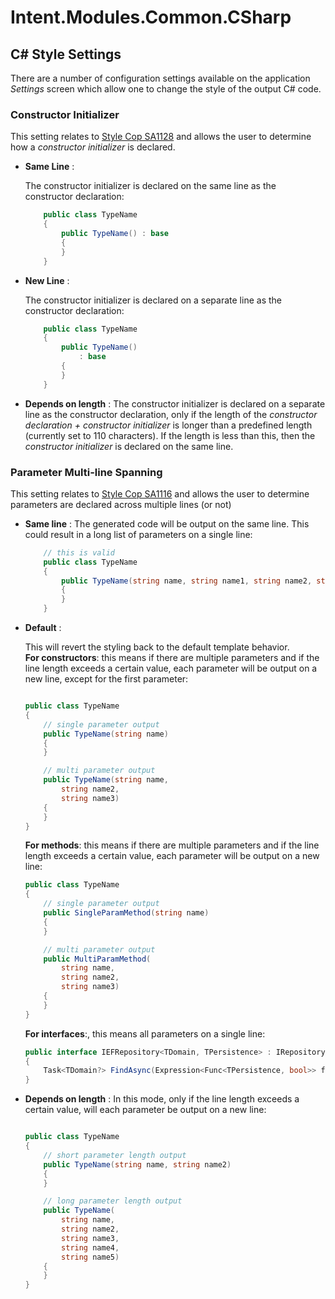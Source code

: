 # Intent.Modules.Common.CSharp

## C# Style Settings

There are a number of configuration settings available on the application _Settings_ screen which allow one to change the style of the output C# code.

### Constructor Initializer

This setting relates to [Style Cop SA1128](https://github.com/DotNetAnalyzers/StyleCopAnalyzers/blob/master/documentation/SA1128.md) and allows the user to determine how a _constructor initializer_ is declared.

- **Same Line** :

    The constructor initializer is declared on the same line as the constructor declaration:

    ``` csharp
        public class TypeName
        {
            public TypeName() : base
            {
            }
        }
    ```

- **New Line** :

    The constructor initializer is declared on a separate line as the constructor declaration:

    ``` csharp
        public class TypeName
        {
            public TypeName() 
                : base
            {
            }
        }
    ```

- **Depends on length** :
    The constructor initializer is declared on a separate line as the constructor declaration, only if the length of the _constructor declaration + constructor initializer_ is longer than a predefined length (currently set to 110 characters). If the length is less than this, then the _constructor initializer_ is declared on the same line.

### Parameter Multi-line Spanning

This setting relates to [Style Cop SA1116](https://github.com/DotNetAnalyzers/StyleCopAnalyzers/blob/master/documentation/SA1116.md) and allows the user to determine parameters are declared across multiple lines (or not)

- **Same line** :
    The generated code will be output on the same line. This could result in a long list of parameters on a single line:

    ``` csharp
        // this is valid
        public class TypeName
        {
            public TypeName(string name, string name1, string name2, string name3, string name4, string name5)
            {
            }
        }
    ```

- **Default** :

    This will revert the styling back to the default template behavior.  
    **For constructors**: this means if there are multiple parameters and if the line length exceeds a certain value, each parameter will be output on a new line, except for the first parameter:

    ``` csharp
 
    public class TypeName
    {
        // single parameter output
        public TypeName(string name)
        {
        }

        // multi parameter output
        public TypeName(string name,
            string name2,
            string name3)
        {
        }
    }
    ```
  
    **For methods**: this means if there are multiple parameters and if the line length exceeds a certain value, each parameter will be output on a new line:

    ``` csharp
    public class TypeName
    {
        // single parameter output
        public SingleParamMethod(string name)
        {
        }

        // multi parameter output
        public MultiParamMethod(
            string name,
            string name2,
            string name3)
        {
        }
    }
    ```

    **For interfaces**:, this means all parameters on a single line:

    ``` csharp
    public interface IEFRepository<TDomain, TPersistence> : IRepository<TDomain>
    {
        Task<TDomain?> FindAsync(Expression<Func<TPersistence, bool>> filterExpression, CancellationToken cancellationToken = default);
    }
    ```

- **Depends on length** :
    In this mode, only if the line length exceeds a certain value, will each parameter be output on a new line:

    ``` csharp
 
    public class TypeName
    {
        // short parameter length output
        public TypeName(string name, string name2)
        {
        }

        // long parameter length output
        public TypeName(
            string name,
            string name2,
            string name3,
            string name4,
            string name5)
        {
        }
    }
    ```
